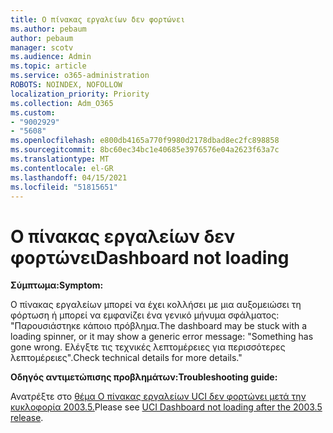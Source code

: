 ```yaml
---
title: Ο πίνακας εργαλείων δεν φορτώνει
ms.author: pebaum
author: pebaum
manager: scotv
ms.audience: Admin
ms.topic: article
ms.service: o365-administration
ROBOTS: NOINDEX, NOFOLLOW
localization_priority: Priority
ms.collection: Adm_O365
ms.custom:
- "9002929"
- "5608"
ms.openlocfilehash: e800db4165a770f9980d2178dbad8ec2fc898858
ms.sourcegitcommit: 8bc60ec34bc1e40685e3976576e04a2623f63a7c
ms.translationtype: MT
ms.contentlocale: el-GR
ms.lasthandoff: 04/15/2021
ms.locfileid: "51815651"
---
```

# <a name="dashboard-not-loading"></a><span data-ttu-id="958b6-102">Ο πίνακας εργαλείων δεν φορτώνει</span><span class="sxs-lookup"><span data-stu-id="958b6-102">Dashboard not loading</span></span>

<span data-ttu-id="958b6-103">**Σύμπτωμα:**</span><span class="sxs-lookup"><span data-stu-id="958b6-103">**Symptom:**</span></span>

<span data-ttu-id="958b6-104">Ο πίνακας εργαλείων μπορεί να έχει κολλήσει με μια αυξομειώσει τη φόρτωση ή μπορεί να εμφανίζει ένα γενικό μήνυμα σφάλματος: "Παρουσιάστηκε κάποιο πρόβλημα.</span><span class="sxs-lookup"><span data-stu-id="958b6-104">The dashboard may be stuck with a loading spinner, or it may show a generic error message: "Something has gone wrong.</span></span> <span data-ttu-id="958b6-105">Ελέγξτε τις τεχνικές λεπτομέρειες για περισσότερες λεπτομέρειες".</span><span class="sxs-lookup"><span data-stu-id="958b6-105">Check technical details for more details."</span></span>

<span data-ttu-id="958b6-106">**Οδηγός αντιμετώπισης προβλημάτων:**</span><span class="sxs-lookup"><span data-stu-id="958b6-106">**Troubleshooting guide:**</span></span>

<span data-ttu-id="958b6-107">Ανατρέξτε στο [θέμα Ο πίνακας εργαλείων UCI δεν φορτώνει μετά την κυκλοφορία 2003.5.](https://support.microsoft.com/help/4558635/uci-dashboard-not-loading-after-the-2003-5-release)</span><span class="sxs-lookup"><span data-stu-id="958b6-107">Please see [UCI Dashboard not loading after the 2003.5 release](https://support.microsoft.com/help/4558635/uci-dashboard-not-loading-after-the-2003-5-release).</span></span>
